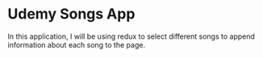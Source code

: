 # Udemy Songs App

In this application, I will be using redux to select different songs to append information about each song to the page.
